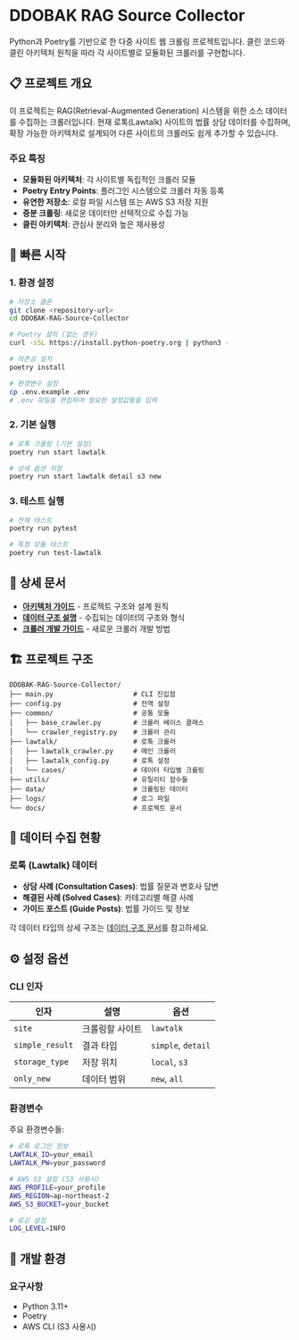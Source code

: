 # DDOBAK RAG Source Collector

Python과 Poetry를 기반으로 한 다중 사이트 웹 크롤링 프로젝트입니다. 클린 코드와 클린 아키텍처 원칙을 따라 각 사이트별로 모듈화된 크롤러를 구현합니다.

## 📋 프로젝트 개요

이 프로젝트는 RAG(Retrieval-Augmented Generation) 시스템을 위한 소스 데이터를 수집하는 크롤러입니다. 현재 로톡(Lawtalk) 사이트의 법률 상담 데이터를 수집하며, 확장 가능한 아키텍처로 설계되어 다른 사이트의 크롤러도 쉽게 추가할 수 있습니다.

### 주요 특징

- **모듈화된 아키텍처**: 각 사이트별 독립적인 크롤러 모듈
- **Poetry Entry Points**: 플러그인 시스템으로 크롤러 자동 등록
- **유연한 저장소**: 로컬 파일 시스템 또는 AWS S3 저장 지원
- **증분 크롤링**: 새로운 데이터만 선택적으로 수집 가능
- **클린 아키텍처**: 관심사 분리와 높은 재사용성

## 🚀 빠른 시작

### 1. 환경 설정

```bash
# 저장소 클론
git clone <repository-url>
cd DDOBAK-RAG-Source-Collector

# Poetry 설치 (없는 경우)
curl -sSL https://install.python-poetry.org | python3 -

# 의존성 설치
poetry install

# 환경변수 설정
cp .env.example .env
# .env 파일을 편집하여 필요한 설정값들을 입력
```

### 2. 기본 실행

```bash
# 로톡 크롤링 (기본 설정)
poetry run start lawtalk

# 상세 옵션 지정
poetry run start lawtalk detail s3 new
```

### 3. 테스트 실행

```bash
# 전체 테스트
poetry run pytest

# 특정 모듈 테스트
poetry run test-lawtalk
```

## 📖 상세 문서

- **[아키텍처 가이드](docs/architecture.md)** - 프로젝트 구조와 설계 원칙
- **[데이터 구조 설명](docs/data-structure.md)** - 수집되는 데이터의 구조와 형식
- **[크롤러 개발 가이드](docs/crawler-guide.md)** - 새로운 크롤러 개발 방법

## 🏗️ 프로젝트 구조

```
DDOBAK-RAG-Source-Collector/
├── main.py                    # CLI 진입점
├── config.py                  # 전역 설정
├── common/                    # 공통 모듈
│   ├── base_crawler.py        # 크롤러 베이스 클래스
│   └── crawler_registry.py    # 크롤러 관리
├── lawtalk/                   # 로톡 크롤러
│   ├── lawtalk_crawler.py     # 메인 크롤러
│   ├── lawtalk_config.py      # 로톡 설정
│   └── cases/                 # 데이터 타입별 크롤링
├── utils/                     # 유틸리티 함수들
├── data/                      # 크롤링된 데이터
├── logs/                      # 로그 파일
└── docs/                      # 프로젝트 문서
```

## 💾 데이터 수집 현황

### 로톡 (Lawtalk) 데이터

- **상담 사례 (Consultation Cases)**: 법률 질문과 변호사 답변
- **해결된 사례 (Solved Cases)**: 카테고리별 해결 사례
- **가이드 포스트 (Guide Posts)**: 법률 가이드 및 정보

각 데이터 타입의 상세 구조는 [데이터 구조 문서](docs/data-structure.md)를 참고하세요.

## ⚙️ 설정 옵션

### CLI 인자

| 인자 | 설명 | 옵션 |
|------|------|------|
| `site` | 크롤링할 사이트 | `lawtalk` |
| `simple_result` | 결과 타입 | `simple`, `detail` |
| `storage_type` | 저장 위치 | `local`, `s3` |
| `only_new` | 데이터 범위 | `new`, `all` |

### 환경변수

주요 환경변수들:

```bash
# 로톡 로그인 정보
LAWTALK_ID=your_email
LAWTALK_PW=your_password

# AWS S3 설정 (S3 사용시)
AWS_PROFILE=your_profile
AWS_REGION=ap-northeast-2
AWS_S3_BUCKET=your_bucket

# 로깅 설정
LOG_LEVEL=INFO
```

## 🔧 개발 환경

### 요구사항

- Python 3.11+
- Poetry
- AWS CLI (S3 사용시)
